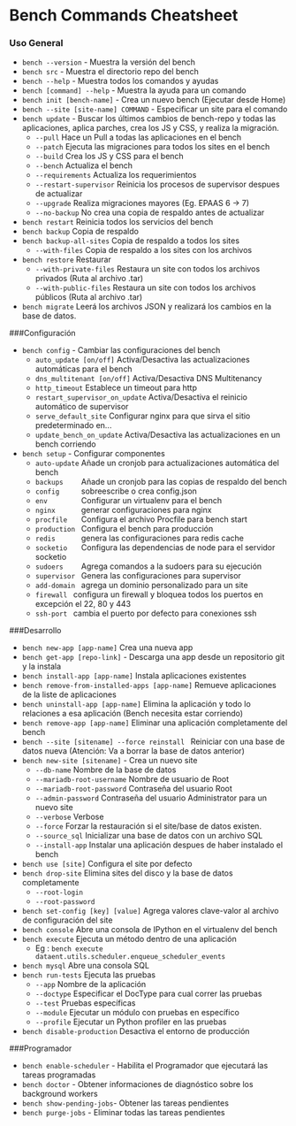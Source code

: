 <!-- add-breadcrumbs -->
# Bench Commands Cheatsheet

### Uso General
* `bench --version` - Muestra la versión del bench
* `bench src` - Muestra el directorio repo del bench
* `bench --help` - Muestra todos los comandos y ayudas
* `bench [command] --help` - Muestra la ayuda para un comando
* `bench init [bench-name]` - Crea un nuevo bench (Ejecutar desde Home)
* `bench --site [site-name] COMMAND` - Especificar un site para el comando
* `bench update` - Buscar los últimos cambios de bench-repo y todas las aplicaciones, aplica parches, crea los JS y CSS, y realiza la migración.
  * `--pull`                Hace un Pull a todas las aplicaciones en el bench
  * `--patch`               Ejecuta las migraciones para todos los sites en el bench
  * `--build`               Crea los JS y CSS para el bench
  * `--bench`               Actualiza el bench
  * `--requirements`        Actualiza los requerimientos
  * `--restart-supervisor`  Reinicia los procesos de supervisor despues de actualizar
  * `--upgrade` Realiza migraciones mayores (Eg. EPAAS 6 -> 7)
  * `--no-backup`			  No crea una copia de respaldo antes de actualizar
* `bench restart` Reinicia todos los servicios del bench
* `bench backup` Copia de respaldo
* `bench backup-all-sites` Copia de respaldo a todos los sites
  * `--with-files` Copia de respaldo a los sites con los archivos
* `bench restore` Restaurar
  * `--with-private-files` Restaura un site con todos los archivos privados (Ruta al archivo .tar)
  * `--with-public-files` Restaura un site con todos los archivos públicos (Ruta al archivo .tar)
* `bench migrate` Leerá los archivos JSON y realizará los cambios en la base de datos.

###Configuración
* `bench config` - Cambiar las configuraciones del bench
  * `auto_update [on/off]`          Activa/Desactiva las actualizaciones automáticas para el bench
  * `dns_multitenant [on/off]`      Activa/Desactiva DNS Multitenancy
  * `http_timeout`                  Establece un timeout para http
  * `restart_supervisor_on_update`  Activa/Desactiva el reinicio automático de supervisor
  * `serve_default_site`            Configurar nginx para que sirva el sitio predeterminado en...
  * `update_bench_on_update`        Activa/Desactiva las actualizaciones en un bench corriendo
* `bench setup` - Configurar componentes
  * `auto-update`  Añade un cronjob para actualizaciones automática del bench
  * `backups    `  Añade un cronjob para las copias de respaldo del bench
  * `config     `  sobreescribe o crea config.json
  * `env        `  Configurar un virtualenv para el bench
  * `nginx      `  generar configuraciones para nginx
  * `procfile   `  Configura el archivo Procfile para bench start
  * `production `  Configura el bench para producción
  * `redis      `  genera las configuraciones para redis cache
  * `socketio   `  Configura las dependencias de node para el servidor socketio
  * `sudoers    `  Agrega comandos a la sudoers para su ejecución
  * `supervisor `  Genera las configuraciones para supervisor
  * `add-domain `  agrega un dominio personalizado para un site
  * `firewall `    configura un firewall y bloquea todos los puertos en excepción el 22, 80 y 443
  * `ssh-port `    cambia el puerto por defecto para conexiones ssh


###Desarrollo
* `bench new-app [app-name]` Crea una nueva app
* `bench get-app [repo-link]` - Descarga una app desde un repositorio git y la instala
* `bench install-app [app-name]` Instala aplicaciones existentes
* `bench remove-from-installed-apps [app-name]` Remueve aplicaciones de la liste de aplicaciones
* `bench uninstall-app [app-name]` Elimina la aplicación y todo lo relaciones a esa aplicación (Bench necesita estar corriendo)
* `bench remove-app [app-name]` Eliminar una aplicación completamente del bench
* `bench --site [sitename] --force reinstall ` Reiniciar con una base de datos nueva (Atención: Va a borrar la base de datos anterior)
* `bench new-site [sitename]` - Crea un nuevo site
  * `--db-name`                Nombre de la base de datos
  * `--mariadb-root-username`  Nombre de usuario de Root
  * `--mariadb-root-password`  Contraseña del usuario Root
  * `--admin-password`         Contraseña del usuario Administrator para un nuevo site
  * `--verbose`                     Verbose
  * `--force`                       Forzar la restauración si el site/base de datos existen.
  * `--source_sql`             Inicializar una base de datos con un archivo SQL
  * `--install-app`            Instalar una aplicación despues de haber instalado el bench
* `bench use [site]` Configura el site por defecto
* `bench drop-site` Elimina sites del disco y la base de datos completamente
  * `--root-login`
  * `--root-password`
* `bench set-config [key] [value]`   Agrega valores clave-valor al archivo de configuración del site
* `bench console`   Abre una consola de IPython en el virtualenv del bench
* `bench execute`   Ejecuta un método dentro de una aplicación
  * Eg : `bench execute dataent.utils.scheduler.enqueue_scheduler_events`
* `bench mysql`  Abre una consola SQL
* `bench run-tests`  Ejecuta las pruebas
  * `--app` Nombre de la aplicación
  * `--doctype` Especificar el DocType para cual correr las pruebas
  * `--test` Pruebas específicas
  * `--module` Ejecutar un módulo con pruebas en específico
  * `--profile` Ejecutar un Python profiler en las pruebas
* `bench disable-production`  Desactiva el entorno de producción


###Programador
* `bench enable-scheduler` - Habilita el Programador que ejecutará las tareas programadas
* `bench doctor` - Obtener informaciones de diagnóstico sobre los background workers
* `bench show-pending-jobs`- Obtener las tareas pendientes
* `bench purge-jobs` - Eliminar todas las tareas pendientes
